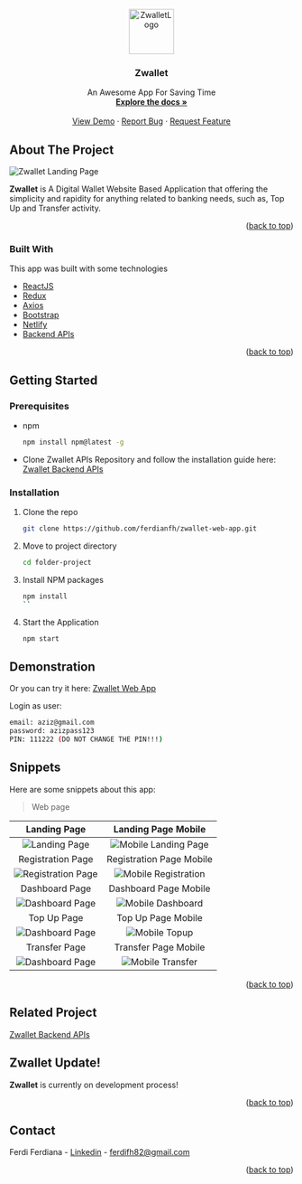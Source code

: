 <div id="top"></div>

<!-- PROJECT LOGO -->
<br />
<div align="center">
  <a href="https://github.com/ferdianfh/zwallet-web-app">
    <img src="./src/assets/img/logo-lg.png" alt="ZwalletLogo" width="80" height="80">
  </a>

  <h3 align="center">Zwallet</h3>

  <p align="center">
    An Awesome App For Saving Time
    <br />
    <a href="https://github.com/ferdianfh/zwallet-web-app"><strong>Explore the docs »</strong></a>
    <br />
    <br />
    <a href="https://zwallet-web-app.netlify.app">View Demo</a>
    ·
    <a href="https://github.com/ferdianfh/zwallet-web-app/issues">Report Bug</a>
    ·
    <a href="https://github.com/ferdianfh/zwallet-web-app/issues">Request Feature</a>
  </p>
</div>

<!-- ABOUT THE PROJECT -->

## About The Project

![Zwallet Landing Page](./src/assets/snippets/zwallet-landing-page.png)

**Zwallet** is A Digital Wallet Website Based Application that offering the simplicity and rapidity for anything related to banking needs, such as, Top Up and Transfer activity.

<p align="right">(<a href="#top">back to top</a>)</p>

### Built With

This app was built with some technologies

- [ReactJS](https://reactjs.org/)
- [Redux](https://redux.js.org/)
- [Axios](https://axios-http.com/)
- [Bootstrap](https://getbootstrap.com)
- [Netlify](https://www.netlify.com/)
- [Backend APIs](https://github.com/ferdianfh/zwallet-backend-api)

<p align="right">(<a href="#top">back to top</a>)</p>

## Getting Started

### Prerequisites

- npm
  ```sh
  npm install npm@latest -g
  ```
- Clone Zwallet APIs Repository and follow the installation guide here:
  [Zwallet Backend APIs](https://github.com/ferdianfh/zwallet-backend-api)

### Installation

1. Clone the repo
   ```sh
   git clone https://github.com/ferdianfh/zwallet-web-app.git
   ```
2. Move to project directory
   ```sh
   cd folder-project
   ```
3. Install NPM packages
   ```sh
   npm install
   ``
   ```
4. Start the Application
   ```sh
   npm start
   ```

## Demonstration

Or you can try it here: [Zwallet Web App](https://zwallet-web-app.netlify.app)

Login as user:

```sh
email: aziz@gmail.com
password: azizpass123
PIN: 111222 (DO NOT CHANGE THE PIN!!!)
```

## Snippets

Here are some snippets about this app:

> Web page

|                          Landing Page                           |                           Landing Page Mobile                            |
| :-------------------------------------------------------------: | :----------------------------------------------------------------------: |
| ![Landing Page](./src/assets/snippets/zwallet-landing-page.png) | ![Mobile Landing Page](./src/assets/snippets/mobile-zwallet-landing.jpg) |
|                        Registration Page                        |                         Registration Page Mobile                         |
|  ![Registration Page](./src/assets/snippets/zwallet-auth.png)   | ![Mobile Registration](./src/assets/snippets/mobile-zwallet-signup.jpg)  |
|                         Dashboard Page                          |                          Dashboard Page Mobile                           |
| ![Dashboard Page](./src/assets/snippets/zwallet-dashboard.png)  | ![Mobile Dashboard](./src/assets/snippets/mobile-zwallet-dashboard.jpg)  |
|                           Top Up Page                           |                            Top Up Page Mobile                            |
|   ![Dashboard Page](./src/assets/snippets/zwallet-topup.png)    |     ![Mobile Topup](./src/assets/snippets/mobile-zwallet-topup.jpg)      |
|                          Transfer Page                          |                           Transfer Page Mobile                           |
|  ![Dashboard Page](./src/assets/snippets/zwallet-transfer.png)  |  ![Mobile Transfer](./src/assets/snippets/mobile-zwallet-transfer.jpg)   |

<p align="right">(<a href="#top">back to top</a>)</p>

## Related Project

[Zwallet Backend APIs](https://github.com/ferdianfh/zwallet-backend-api)

## Zwallet Update!

**Zwallet** is currently on development process!

<p align="right">(<a href="#top">back to top</a>)</p>

<!-- CONTACT -->

## Contact

Ferdi Ferdiana - [Linkedin](https://www.linkedin.com/in/ferdianfh/) - ferdifh82@gmail.com

<p align="right">(<a href="#top">back to top</a>)</p>
